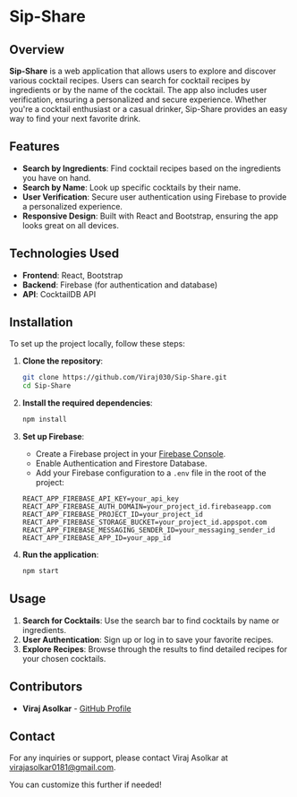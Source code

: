 # Sip-Share

## Overview

**Sip-Share** is a web application that allows users to explore and discover various cocktail recipes. Users can search for cocktail recipes by ingredients or by the name of the cocktail. The app also includes user verification, ensuring a personalized and secure experience. Whether you're a cocktail enthusiast or a casual drinker, Sip-Share provides an easy way to find your next favorite drink.

## Features

- **Search by Ingredients**: Find cocktail recipes based on the ingredients you have on hand.
- **Search by Name**: Look up specific cocktails by their name.
- **User Verification**: Secure user authentication using Firebase to provide a personalized experience.
- **Responsive Design**: Built with React and Bootstrap, ensuring the app looks great on all devices.

## Technologies Used

- **Frontend**: React, Bootstrap
- **Backend**: Firebase (for authentication and database)
- **API**: CocktailDB API

## Installation

To set up the project locally, follow these steps:

1. **Clone the repository**:
    ```bash
    git clone https://github.com/Viraj030/Sip-Share.git
    cd Sip-Share
    ```

2. **Install the required dependencies**:
    ```bash
    npm install
    ```

3. **Set up Firebase**:
   - Create a Firebase project in your [Firebase Console](https://console.firebase.google.com/).
   - Enable Authentication and Firestore Database.
   - Add your Firebase configuration to a `.env` file in the root of the project:
    ```
    REACT_APP_FIREBASE_API_KEY=your_api_key
    REACT_APP_FIREBASE_AUTH_DOMAIN=your_project_id.firebaseapp.com
    REACT_APP_FIREBASE_PROJECT_ID=your_project_id
    REACT_APP_FIREBASE_STORAGE_BUCKET=your_project_id.appspot.com
    REACT_APP_FIREBASE_MESSAGING_SENDER_ID=your_messaging_sender_id
    REACT_APP_FIREBASE_APP_ID=your_app_id
    ```

4. **Run the application**:
    ```bash
    npm start
    ```

## Usage

1. **Search for Cocktails**: Use the search bar to find cocktails by name or ingredients.
2. **User Authentication**: Sign up or log in to save your favorite recipes.
3. **Explore Recipes**: Browse through the results to find detailed recipes for your chosen cocktails.

## Contributors

- **Viraj Asolkar** - [GitHub Profile](https://github.com/Viraj030)

## Contact

For any inquiries or support, please contact Viraj Asolkar at [virajasolkar0181@gmail.com](mailto:virajasolkar0181@gmail.com).


You can customize this further if needed!
